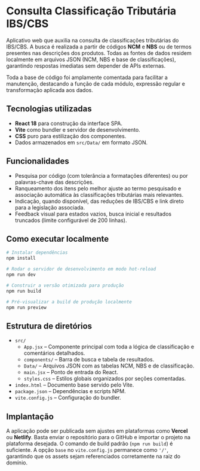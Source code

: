 # Consulta Classificação Tributária IBS/CBS

Aplicativo web que auxilia na consulta de classificações tributárias do
IBS/CBS. A busca é realizada a partir de códigos **NCM** e **NBS** ou de
termos presentes nas descrições dos produtos. Todas as fontes de dados
residem localmente em arquivos JSON (NCM, NBS e base de classificações),
garantindo respostas imediatas sem depender de APIs externas.

Toda a base de código foi amplamente comentada para facilitar a
manutenção, destacando a função de cada módulo, expressão regular e
transformação aplicada aos dados.

## Tecnologias utilizadas

- **React 18** para construção da interface SPA.
- **Vite** como bundler e servidor de desenvolvimento.
- **CSS** puro para estilização dos componentes.
- Dados armazenados em `src/Data/` em formato JSON.

## Funcionalidades

- Pesquisa por código (com tolerância a formatações diferentes) ou por
  palavras-chave das descrições.
- Ranqueamento dos itens pelo melhor ajuste ao termo pesquisado e
  associação automática às classificações tributárias mais relevantes.
- Indicação, quando disponível, das reduções de IBS/CBS e link direto
  para a legislação associada.
- Feedback visual para estados vazios, busca inicial e resultados
  truncados (limite configurável de 200 linhas).

## Como executar localmente

```bash
# Instalar dependências
npm install

# Rodar o servidor de desenvolvimento em modo hot-reload
npm run dev

# Construir a versão otimizada para produção
npm run build

# Pré-visualizar a build de produção localmente
npm run preview
```

## Estrutura de diretórios

- `src/`
  - `App.jsx` – Componente principal com toda a lógica de classificação e comentários detalhados.
  - `components/` – Barra de busca e tabela de resultados.
  - `Data/` – Arquivos JSON com as tabelas NCM, NBS e de classificação.
  - `main.jsx` – Ponto de entrada do React.
  - `styles.css` – Estilos globais organizados por seções comentadas.
- `index.html` – Documento base servido pelo Vite.
- `package.json` – Dependências e scripts NPM.
- `vite.config.js` – Configuração do bundler.

## Implantação

A aplicação pode ser publicada sem ajustes em plataformas como **Vercel**
ou **Netlify**. Basta enviar o repositório para o GitHub e importar o
projeto na plataforma desejada. O comando de build padrão (`npm run
build`) é suficiente. A opção `base` no `vite.config.js` permanece como
`'/'`, garantindo que os assets sejam referenciados corretamente na raiz
do domínio.
